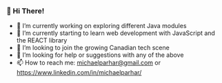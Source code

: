 ### 👋 Hi There!

- 🔭 I’m currently working on exploring different Java modules
- 🌱 I’m currently starting to learn web development with JavaScript and the REACT library
- 👯 I’m looking to join the growing Canadian tech scene
- 🤔 I’m looking for help or suggestions with any of the above
- 📫 How to reach me: michaelparhar@gmail.com or https://www.linkedin.com/in/michaelparhar/
